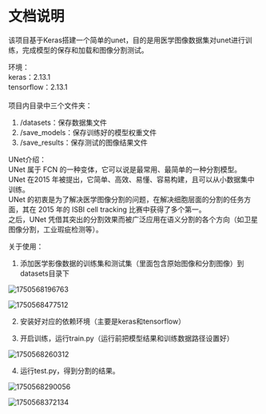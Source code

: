 # 文档说明

该项目基于Keras搭建一个简单的unet，目的是用医学图像数据集对unet进行训练，完成模型的保存和加载和图像分割测试。

环境：<br />
keras：2.13.1<br />
tensorflow：2.13.1<br /><br />
项目内目录中三个文件夹：<br />

1. /datasets：保存数据集文件<br />
2. /save_models：保存训练好的模型权重文件<br />
3. /save_results：保存测试的图像结果文件<br />

UNet介绍：<br />
UNet 属于 FCN 的一种变体，它可以说是最常用、最简单的一种分割模型。<br />
UNet 在2015 年被提出，它简单、高效、易懂、容易构建，且可以从小数据集中训练。<br />
UNet 的初衷是为了解决医学图像分割的问题，在解决细胞层面的分割的任务方面，其在 2015 年的 ISBI cell tracking 比赛中获得了多个第一。<br />
之后，UNet 凭借其突出的分割效果而被广泛应用在语义分割的各个方向（如卫星图像分割，工业瑕疵检测等）。<br />

关于使用：<br />
1. 添加医学影像数据的训练集和测试集（里面包含原始图像和分割图像）到datasets目录下<br />

  ![1750568196763](C:\Users\Administrator\AppData\Roaming\Typora\typora-user-images\1750568196763.png)

![1750568477512](C:\Users\Administrator\AppData\Roaming\Typora\typora-user-images\1750568477512.png)

2. 安装好对应的依赖环境（主要是keras和tensorflow）<br />

3. 开启训练，运行train.py（运行前把模型结果和训练数据路径设置好）

  ![1750568260312](C:\Users\Administrator\AppData\Roaming\Typora\typora-user-images\1750568260312.png)

4. 运行test.py，得到分割的结果。

  

![1750568290056](C:\Users\Administrator\AppData\Roaming\Typora\typora-user-images\1750568290056.png)

![1750568372134](C:\Users\Administrator\AppData\Roaming\Typora\typora-user-images\1750568372134.png)